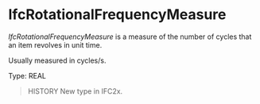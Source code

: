 # IfcRotationalFrequencyMeasure

_IfcRotationalFrequencyMeasure_ is a measure of the number of cycles that an item revolves in unit time.
<!-- end of short definition -->

Usually measured in cycles/s.

Type: REAL

> HISTORY New type in IFC2x.
